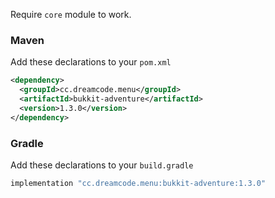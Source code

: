 Require ``core`` module to work.
### Maven
Add these declarations to your ``pom.xml``

```xml
<dependency>
  <groupId>cc.dreamcode.menu</groupId>
  <artifactId>bukkit-adventure</artifactId>
  <version>1.3.0</version>
</dependency>
```

### Gradle
Add these declarations to your ``build.gradle``

```gradle
implementation "cc.dreamcode.menu:bukkit-adventure:1.3.0"
```